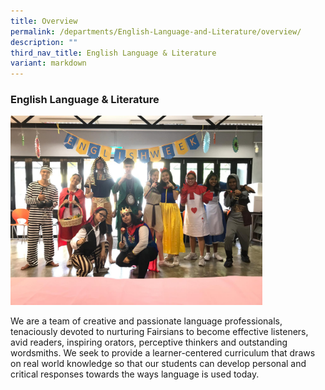 ```yaml
---
title: Overview
permalink: /departments/English-Language-and-Literature/overview/
description: ""
third_nav_title: English Language & Literature
variant: markdown
---
```

### English Language &amp; Literature

<img src="/images/Dept%20Photos/English_week_photo.jpg" style="width:80%">


We are a team of creative and passionate language professionals, tenaciously devoted to nurturing Fairsians to become effective listeners, avid readers, inspiring orators, perceptive thinkers and outstanding wordsmiths. We seek to provide a learner-centered curriculum that draws on real world knowledge so that our students can develop personal and critical responses towards the ways language is used today.